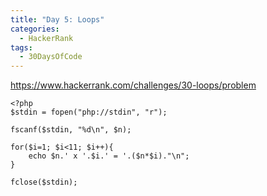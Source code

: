 ```yaml
---
title: "Day 5: Loops"
categories:
  - HackerRank
tags:
  - 30DaysOfCode
---
```


<https://www.hackerrank.com/challenges/30-loops/problem>

    <?php
	$stdin = fopen("php://stdin", "r");

	fscanf($stdin, "%d\n", $n);

	for($i=1; $i<11; $i++){
	    echo $n.' x '.$i.' = '.($n*$i)."\n";
	}

	fclose($stdin);

